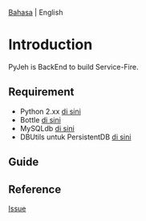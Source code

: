 [Bahasa](/README.md) | English

# Introduction
PyJeh is BackEnd to build Service-Fire.

## Requirement
- Python 2.xx [di sini](https://docs.python.org/2/)
- Bottle [di sini](https://bottlepy.org/docs/dev/)
- MySQLdb [di sini](https://dev.mysql.com/doc/connector-python/en/)
- DBUtils untuk PersistentDB [di sini](https://github.com/Cito/DBUtils)

## Guide


## Reference


[Issue](https://github.com/fuadsuyudi/pyjeh-api/issues)